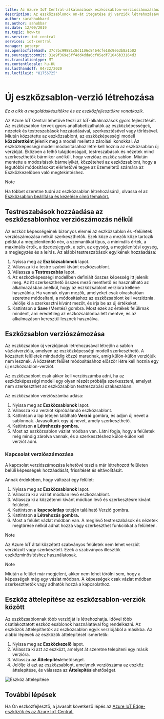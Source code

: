```yaml
---
title: Az Azure IoT Central-alkalmazások eszközsablon-verziószámozásának ismertetése | Microsoft dokumentumok
description: Az eszközsablonok on-át itegetése új verziók létrehozásával és az élő csatlakoztatott eszközök befolyásolása nélkül
author: sarahhubbard
ms.author: sahubbar
ms.date: 12/09/2019
ms.topic: how-to
ms.service: iot-central
services: iot-central
manager: peterpr
ms.openlocfilehash: 37c7bc99881c8d1106c8464cfe18c9e63b8a1b02
ms.sourcegitcommit: 31e9f369e5ff4dd4dda6cf05edf71046b33164d3
ms.translationtype: MT
ms.contentlocale: hu-HU
ms.lasthandoff: 04/22/2020
ms.locfileid: "81756725"
---
```

# <a name="create-a-new-device-template-version"></a>Új eszközsablon-verzió létrehozása

*Ez a cikk a megoldáskészítőkre és az eszközfejlesztőkre vonatkozik.*

Az Azure IoT Central lehetővé teszi az IoT-alkalmazások gyors fejlesztését. Az eszközsablon-tervek gyors analfabetizálhatók az eszközképességek, nézetek és testreszabások hozzáadásával, szerkesztésével vagy törlésével. Miután közzétette az eszközsablont, az eszközképességi modell **közzétettként** jelenik meg a modell mellett a zárolási ikonokkal. Az eszközképességi modell módosításához létre kell hoznia az eszközsablon új verzióját. Eközben a felhő tulajdonságait, testreszabások és nézetek mind szerkeszthetők bármikor anélkül, hogy verzióaz eszköz sablon. Miután mentette a módosítások bármelyikét, közzéteheti az eszközsablont, hogy a legutóbbi módosításokat elérhetővé tegye az üzemeltető számára az Eszközkezelőben való megtekintéshez.

> [!NOTE]
> Ha többet szeretne tudni az eszközsablon létrehozásáról, olvassa el az [Eszközsablon beállítása és kezelése című témakört.](howto-set-up-template.md)

## <a name="add-customizations-to-the-device-template-without-versioning"></a>Testreszabások hozzáadása az eszközsablonhoz verziószámozás nélkül

Az eszköz képességeinek bizonyos elemei az eszközsablon és -felületek verziószámozása nélkül szerkeszthetők. Ezek közé a mezők közé tartozik például a megjelenítendő név, a szemantikai típus, a minimális érték, a maximális érték, a tizedesjegyek, a szín, az egység, a megjelenítési egység, a megjegyzés és a leírás. Az alábbi testreszabások egyikének hozzáadása:

1. Nyissa meg az **Eszközsablonok** lapot.
1. Válassza ki a testre szabni kívánt eszközsablont.
1. Válassza a **Testreszabás** lapot.
1. Az eszközképességi modellben definiált összes képesség itt jelenik meg. Az itt szerkeszthető összes mező menthető és használható az alkalmazásban anélkül, hogy az eszközsablont verzióra kellene használnia. Ha vannak olyan mezők, amelyeket csak olvashatóan szeretne módosítani, a módosításhoz az eszközsablont kell verzióznia. Jelölje ki a szerkesztni kívánt mezőt, és írja be az új értékeket.
1. Kattintson a **Save** (Mentés) gombra. Most ezek az értékek felülírnak mindent, ami eredetileg az eszközsablonba lett mentve, és az alkalmazáson keresztül lesznek használva.

## <a name="versioning-a-device-template"></a>Eszközsablon verziószámozása

Az eszközsablon új verziójának létrehozásával létrejön a sablon vázlatverziója, amelyen az eszközképességi modell szerkeszthető. A közzétett felületek mindaddig közzé maradnak, amíg külön-külön verziójúk nem lesznek. A közzétett felület módosításához először létre kell hoznia egy új eszközsablon-verziót.

Az eszközsablont csak akkor kell verziószámba adni, ha az eszközképességi modell egy olyan részét próbálja szerkeszteni, amelyet nem szerkeszthet az eszközsablon testreszabási szakaszában. 

Az eszközsablon verziószámba adása:

1. Nyissa meg az **Eszközsablonok** lapot.
1. Válassza ki a verziót kipróbálandó eszközsablont.
1. Kattintson a lap tetején található **Verzió** gombra, és adjon új nevet a sablonnak. Javasoltunk egy új nevet, amely szerkeszthető.
1. Kattintson **a Létrehozás gombra.**
1. Most az eszközsablon vázlat módban van. Látni fogja, hogy a felületek még mindig zárolva vannak, és a szerkesztéshez külön-külön kell verziót adni. 

### <a name="versioning-an-interface"></a>Kapcsolat verziószámozása

A kapcsolat verziószámozása lehetővé teszi a már létrehozott felületen belüli képességek hozzáadását, frissítését és eltávolítását. 

Annak érdekében, hogy változat egy felület:

1. Nyissa meg az **Eszközsablonok** lapot.
1. Válassza ki a vázlat módban lévő eszközsablont.
1. Válassza ki a közzétenni kívánt módban lévő és szerkesztésre kívánt felületet.
1. Kattintson a **kapcsolatlap** tetején található Verzió gombra. 
1. Kattintson **a Létrehozás gombra.**
1. Most a felület vázlat módban van. A meglévő testreszabások és nézetek megtörése nélkül adhat hozzá vagy szerkeszthet funkciókat a felületen. 

> [!NOTE]
> Az Azure IoT által közzétett szabványos felületek nem lehet verziót verziózott vagy szerkesztett. Ezek a szabványos illesztők eszközminősítéshez használatosak.

> [!NOTE]
> Miután a felület már megjelent, akkor nem lehet törölni sem, hogy a képességek még egy vázlat módban. A képességek csak vázlat módban szerkeszthetők vagy adhatók hozzá a kapcsolathoz.


## <a name="migrate-a-device-across-device-template-versions"></a>Eszköz áttelepítése az eszközsablon-verziók között

Az eszközsablonnak több verzióját is létrehozhatja. Idővel több csatlakoztatott eszköz esablonok használatával fog rendelkezni. Az eszközök áttelepíthetők az eszközsablon egyik verziójából a másikba. Az alábbi lépések az eszközök áttelepítését ismertetik:

1. Nyissa meg az **Eszközkezelő** lapot.
1. Válassza ki azt az eszközt, amelyet át szeretne telepíteni egy másik verzióra.
1. Válassza **az Áttelepítés**lehetőséget.
1. Jelölje ki azt az eszközsablont, amelynek verziószáma az eszköz áttelepítése, és válassza az **Áttelepítés**lehetőséget.

![Eszköz áttelepítése](media/howto-version-device-template/pick-version.png)

## <a name="next-steps"></a>További lépések

Ha Ön eszközfejlesztő, a javasolt következő lépés az [Azure IoT Edge-eszközök és az Azure IoT Central.](./concepts-iot-edge.md)
